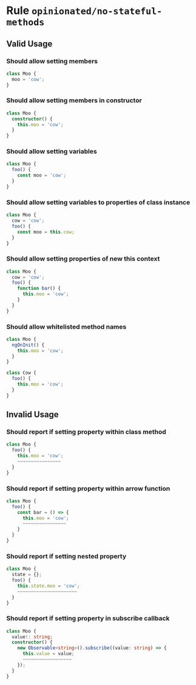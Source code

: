 # Rule `opinionated/no-stateful-methods`



## Valid Usage

### Should allow setting members

```ts
class Moo {
  moo = 'cow';
}
```


### Should allow setting members in constructor

```ts
class Moo {
  constructor() {
    this.moo = 'cow';
  }
}
```


### Should allow setting variables

```ts
class Moo {
  foo() {
    const moo = 'cow';
  }
}
```


### Should allow setting variables to properties of class instance

```ts
class Moo {
  cow = 'cow';
  foo() {
    const moo = this.cow;
  }
}
```


### Should allow setting properties of new this context

```ts
class Moo {
  cow = 'cow';
  foo() {
    function bar() {
      this.moo = 'cow';
    }
  }
}
```


### Should allow whitelisted method names

```ts
class Moo {
  ngOnInit() {
    this.moo = 'cow';
  }
}

class Cow {
  foo() {
    this.moo = 'cow';
  }
}
```



## Invalid Usage

### Should report if setting property within class method

```ts
class Moo {
  foo() {
    this.moo = 'cow';
    ~~~~~~~~~~~~~~~~
  }
}
```


### Should report if setting property within arrow function

```ts
class Moo {
  foo() {
    const bar = () => {
      this.moo = 'cow';
      ~~~~~~~~~~~~~~~~
    }
  }
}
```


### Should report if setting nested property

```ts
class Moo {
  state = {};
  foo() {
    this.state.moo = 'cow';
    ~~~~~~~~~~~~~~~~~~~~~~
  }
}
```


### Should report if setting property in subscribe callback

```ts
class Moo {
  value!: string;
  constructor() {
    new Observable<string>().subscribe((value: string) => {
      this.value = value;
      ~~~~~~~~~~~~~~~~~~
    });
  }
}
```


